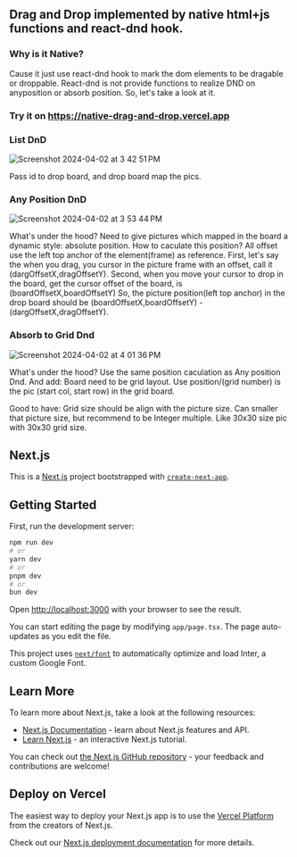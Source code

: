 ## Drag and Drop implemented by native html+js functions and react-dnd hook.

### Why is it Native?
Cause it just use react-dnd hook to mark the dom elements to be dragable or droppable. React-dnd is not provide functions to realize DND on anyposition or absorb position.
So, let's take a look at it.

### Try it on https://native-drag-and-drop.vercel.app

### List DnD
![Screenshot 2024-04-02 at 3 42 51 PM](https://github.com/WhosthatAoli/Native-Drag-Drop/assets/54309838/e497371c-f292-49fb-aa25-28329fe24692)

Pass id to drop board, and drop board map the pics.

### Any Position DnD
![Screenshot 2024-04-02 at 3 53 44 PM](https://github.com/WhosthatAoli/Native-Drag-Drop/assets/54309838/bb7ea30b-ceb5-4309-b83a-39ec1df55be6)

What's under the hood?
Need to give pictures which mapped in the board a dynamic style: absolute position. How to caculate this position?
All offset use the left top anchor of the element(frame) as reference.
First, let's say the when you drag, you cursor in the picture frame with an offset, call it (dargOffsetX,dragOffsetY).
Second, when you move your cursor to drop in the board, get the cursor offset of the board, is (boardOffsetX,boardOffsetY)
So, the picture position(left top anchor) in the drop board should be (boardOffsetX,boardOffsetY) - (dargOffsetX,dragOffsetY).

### Absorb to Grid Dnd
![Screenshot 2024-04-02 at 4 01 36 PM](https://github.com/WhosthatAoli/Native-Drag-Drop/assets/54309838/98a6636e-45b6-4d42-aafc-ce6af1e9b218)

What's under the hood?
Use the same position caculation as Any position Dnd. 
And add:
Board need to be grid layout. 
Use position/(grid number) is the pic (start col, start row) in the grid board.

Good to have:
Grid size should be align with the picture size. Can smaller that picture size, but recommend to be Integer multiple. Like 30x30 size pic with 30x30 grid size.




## Next.js

This is a [Next.js](https://nextjs.org/) project bootstrapped with [`create-next-app`](https://github.com/vercel/next.js/tree/canary/packages/create-next-app).

## Getting Started

First, run the development server:

```bash
npm run dev
# or
yarn dev
# or
pnpm dev
# or
bun dev
```

Open [http://localhost:3000](http://localhost:3000) with your browser to see the result.

You can start editing the page by modifying `app/page.tsx`. The page auto-updates as you edit the file.

This project uses [`next/font`](https://nextjs.org/docs/basic-features/font-optimization) to automatically optimize and load Inter, a custom Google Font.

## Learn More

To learn more about Next.js, take a look at the following resources:

- [Next.js Documentation](https://nextjs.org/docs) - learn about Next.js features and API.
- [Learn Next.js](https://nextjs.org/learn) - an interactive Next.js tutorial.

You can check out [the Next.js GitHub repository](https://github.com/vercel/next.js/) - your feedback and contributions are welcome!

## Deploy on Vercel

The easiest way to deploy your Next.js app is to use the [Vercel Platform](https://vercel.com/new?utm_medium=default-template&filter=next.js&utm_source=create-next-app&utm_campaign=create-next-app-readme) from the creators of Next.js.

Check out our [Next.js deployment documentation](https://nextjs.org/docs/deployment) for more details.
